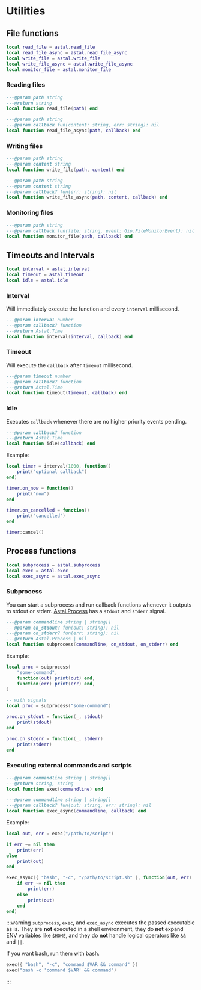 # Utilities

## File functions

```lua
local read_file = astal.read_file
local read_file_async = astal.read_file_async
local write_file = astal.write_file
local write_file_async = astal.write_file_async
local monitor_file = astal.monitor_file
```

### Reading files

```lua
---@param path string
---@return string
local function read_file(path) end

---@param path string
---@param callback fun(content: string, err: string): nil
local function read_file_async(path, callback) end
```

### Writing files

```lua
---@param path string
---@param content string
local function write_file(path, content) end

---@param path string
---@param content string
---@param callback? fun(err: string): nil
local function write_file_async(path, content, callback) end
```

### Monitoring files

```lua
---@param path string
---@param callback fun(file: string, event: Gio.FileMonitorEvent): nil
local function monitor_file(path, callback) end
```

## Timeouts and Intervals

```lua
local interval = astal.interval
local timeout = astal.timeout
local idle = astal.idle
```

### Interval

Will immediately execute the function and every `interval` millisecond.

```lua
---@param interval number
---@param callback? function
---@return Astal.Time
local function interval(interval, callback) end
```

### Timeout

Will execute the `callback` after `timeout` millisecond.

```lua
---@param timeout number
---@param callback? function
---@return Astal.Time
local function timeout(timeout, callback) end
```

### Idle

Executes `callback` whenever there are no higher priority events pending.

```lua
---@param callback? function
---@return Astal.Time
local function idle(callback) end
```

Example:

```lua
local timer = interval(1000, function()
    print("optional callback")
end)

timer.on_now = function()
    print("now")
end

timer.on_cancelled = function()
    print("cancelled")
end

timer:cancel()
```

## Process functions

```lua
local subprocess = astal.subprocess
local exec = astal.exec
local exec_async = astal.exec_async
```

### Subprocess

You can start a subprocess and run callback functions whenever it outputs to
stdout or stderr. [Astal.Process](https://aylur.github.io/libastal/io/class.Process.html) has a `stdout` and `stderr` signal.

```lua
---@param commandline string | string[]
---@param on_stdout? fun(out: string): nil
---@param on_stderr? fun(err: string): nil
---@return Astal.Process | nil
local function subprocess(commandline, on_stdout, on_stderr) end
```

Example:

```lua
local proc = subprocess(
    "some-command",
    function(out) print(out) end,
    function(err) print(err) end,
)

-- with signals
local proc = subprocess("some-command")

proc.on_stdout = function(_, stdout)
    print(stdout)
end

proc.on_stderr = function(_, stderr)
    print(stderr)
end
```

### Executing external commands and scripts

```lua
---@param commandline string | string[]
---@return string, string
local function exec(commandline) end

---@param commandline string | string[]
---@param callback? fun(out: string, err: string): nil
local function exec_async(commandline, callback) end
```

Example:

```lua
local out, err = exec("/path/to/script")

if err ~= nil then
    print(err)
else
    print(out)
end

exec_async({ "bash", "-c", "/path/to/script.sh" }, function(out, err)
    if err ~= nil then
        print(err)
    else
        print(out)
    end
end)
```

:::warning
`subprocess`, `exec`, and `exec_async` executes the passed executable as is.
They are **not** executed in a shell environment,
they do **not** expand ENV variables like `$HOME`,
and they do **not** handle logical operators like `&&` and `||`.

If you want bash, run them with bash.

```lua
exec({ "bash", "-c", "command $VAR && command" })
exec("bash -c 'command $VAR' && command")
```

:::
